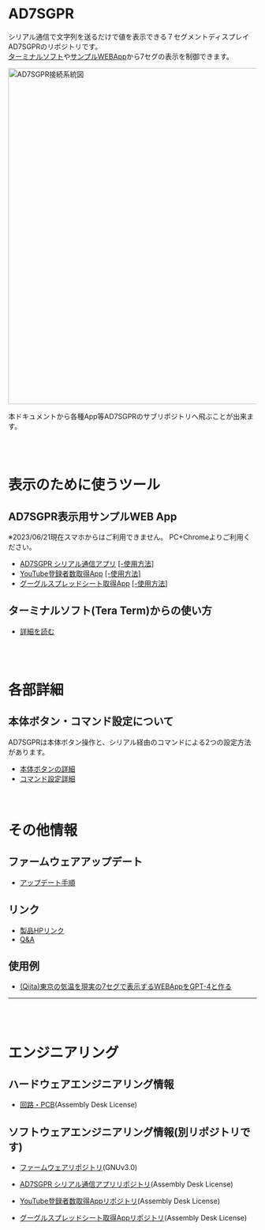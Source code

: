 # AD7SGPR

シリアル通信で文字列を送るだけで値を表示できる７セグメントディスプレイ AD7SGPRのリポジトリです。   
[ターミナルソフト](#ターミナルソフトtera-termからの使い方)や[サンプルWEBApp](#ad7sgpr表示用サンプルweb-app)から7セグの表示を制御できます。  

<img src="https://github.com/bit-trade-one/AD7SGPR/assets/85532743/b7ca2699-90d4-4539-9e4d-cd95bec13ddf"
        alt="AD7SGPR接続系統図" width="680px">

本ドキュメントから各種App等AD7SGPRのサブリポジトリへ飛ぶことが出来ます。  

<br><br>

# 表示のために使うツール
## AD7SGPR表示用サンプルWEB App

※2023/06/21現在スマホからはご利用できません。 PC+Chromeよりご利用ください。  

- [AD7SGPR シリアル通信アプリ](https://bit-trade-one.github.io/AD7SGPR-SCWA/) [  [-使用方法]](https://bit-trade-one.github.io/AD7SGPR-SCWA/10manual.html)
- [YouTube登録者数取得App](https://bit-trade-one.github.io/AD7SGPR-youtubeCh/index.html) [  [-使用方法]](https://bit-trade-one.github.io/AD7SGPR-youtubeCh/10manual.html)
- [グーグルスプレッドシート取得App](https://bit-trade-one.github.io/AD7SGPR-GSS/) [  [-使用方法]](https://bit-trade-one.github.io/AD7SGPR-GSS/10manual.html)

## ターミナルソフト(Tera Term)からの使い方

- [詳細を読む](UseFromTerminal.md)

<br><br>

# 各部詳細
## 本体ボタン・コマンド設定について

AD7SGPRは本体ボタン操作と、シリアル経由のコマンドによる2つの設定方法があります。  
- [本体ボタンの詳細](BodyButtonSpecifications.md)  
- [コマンド設定詳細](SendCommandSpecification.md)  
<br><br>


# その他情報

## ファームウェアアップデート
- [アップデート手順](FirmwareUpdate.md)

## リンク
- [製品HPリンク](http://bit-trade-one.co.jp/)
- [Q&A](FAQ.md) 

## 使用例
- [(Qiita)東京の気温を現実の7セグで表示するWEBAppをGPT-4と作る](https://qiita.com/T-Oda-BTO/private/9eaa449083883b6a4b0d)

---
<br><br>

# エンジニアリング


## ハードウェアエンジニアリング情報
- [回路・PCB](https://github.com/bit-trade-one/AD7SGPR/tree/master/Schematics)(Assembly Desk License)

## ソフトウェアエンジニアリング情報(別リポジトリです)
- [ファームウェアリポジトリ](https://github.com/bit-trade-one/AD7SGPR-FW)(GNUv3.0)

- [AD7SGPR シリアル通信アプリリポジトリ](https://github.com/bit-trade-one/AD7SGPR-SCWA)(Assembly Desk License)
- [YouTube登録者数取得Appリポジトリ](https://github.com/bit-trade-one/AD7SGPR-youtubeCh)(Assembly Desk License)
- [グーグルスプレッドシート取得Appリポジトリ](https://github.com/bit-trade-one/AD7SGPR-GSS)(Assembly Desk License)
  


